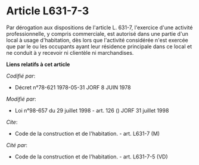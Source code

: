 # Article L631-7-3

Par dérogation aux dispositions de l'article L. 631-7, l'exercice d'une activité professionnelle, y compris commerciale, est
autorisé dans une partie d'un local à usage d'habitation, dès lors que l'activité considérée n'est exercée que par le ou les
occupants ayant leur résidence principale dans ce local et ne conduit à y recevoir ni clientèle ni marchandises.

**Liens relatifs à cet article**

_Codifié par_:

  - Décret n°78-621 1978-05-31 JORF 8 JUIN 1978

_Modifié par_:

  - Loi n°98-657 du 29 juillet 1998 - art. 126 () JORF 31 juillet 1998

_Cite_:

  - Code de la construction et de l'habitation. - art. L631-7 (M)

_Cité par_:

  - Code de la construction et de l'habitation. - art. L631-7-5 (VD)
